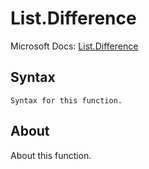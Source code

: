 ---
---

# List.Difference

Microsoft Docs: [List.Difference](https://docs.microsoft.com/en-us/powerquery-m/list-difference)

## Syntax

```
Syntax for this function.
```

## About

About this function.

